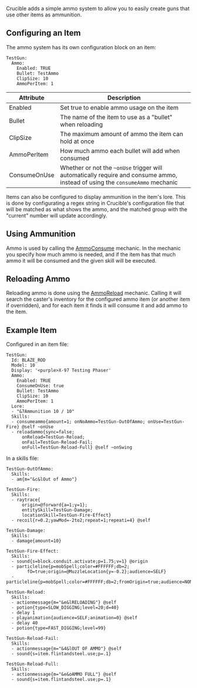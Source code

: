 Crucible adds a simple ammo system to allow you to easily create guns that use other items as ammunition. 

Configuring an Item
-------------------
The ammo system has its own configuration block on an item:
```
TestGun:
  Ammo:
    Enabled: TRUE
    Bullet: TestAmmo
    ClipSize: 10
    AmmoPerItem: 1
```

| Attribute | Description |
|-----------|-------------|
| Enabled   | Set true to enable ammo usage on the item |
| Bullet    | The name of the item to use as a "bullet" when reloading |
| ClipSize  | The maximum amount of ammo the item can hold at once |
| AmmoPerItem | How much ammo each bullet will add when consumed |
| ConsumeOnUse | Whether or not the `~onUse` trigger will automatically require and consume ammo, instead of using the `consumeAmmo` mechanic |

Items can also be configured to display ammunition in the item's lore. This is done by configurating a regex string in Crucible's configuration file that will be matched as what shows the ammo, and the matched group with the "current" number will update accordingly.

Using Ammunition
----------------
Ammo is used by calling the [AmmoConsume](Skills/Mechanics/AmmoConsume) mechanic. In the mechanic you specify how much ammo is needed, and if the item has that much ammo it will be consumed and the given skill will be executed.

Reloading Ammo
--------------
Reloading ammo is done using the [AmmoReload](Skills/Mechanics/AmmoReload) mechanic. Calling it will search the caster's inventory for the configured ammo item (or another item if overridden), and for each item it finds it will consume it and add ammo to the item.

Example Item
------------

Configured in an item file:
```
TestGun:
  Id: BLAZE_ROD
  Model: 10
  Display: '<purple>X-97 Testing Phaser'
  Ammo:
    Enabled: TRUE
    ConsumeOnUse: true
    Bullet: TestAmmo
    ClipSize: 10
    AmmoPerItem: 1
  Lore:
  - "&7Ammunition 10 / 10"
  Skills:
  - consumeammo{amount=1; onNoAmmo=TestGun-OutOfAmmo; onUse=TestGun-Fire} @self ~onUse
  - reloadammo{sync=false;
      onReload=TestGun-Reload;
      onFail=TestGun-Reload-Fail;
      onFull=TestGun-Reload-Full} @self ~onSwing
```

In a skills file:
```
TestGun-OutOfAmmo:
  Skills:
  - am{m="&c&lOut of Ammo"}

TestGun-Fire:
  Skills:
  - raytrace{
      origin=@forward{a=1;y=1};
      entitySkill=TestGun-Damage;
      locationSkill=TestGun-Fire-Effect}
  - recoil{r=0.2;yawMod=-2to2;repeat=1;repeati=4} @self

TestGun-Damage:
  Skills:
  - damage{amount=10}
  
TestGun-Fire-Effect:
  Skills:
  - sound{s=block.conduit.activate;p=1.75;v=1} @origin
  - particleline{p=mobSpell;color=#FFFFFF;db=2;
        fO=true;origin=@MuzzleLocation{y=-0.2};audience=SELF}
  - particleline{p=mobSpell;color=#FFFFFF;db=2;fromOrigin=true;audience=NONSELF}

TestGun-Reload:
  Skills:
  - actionmessage{m="&e&lRELOADING"} @self
  - potion{type=SLOW_DIGGING;level=20;d=40}
  - delay 1
  - playanimation{audience=SELF;animation=0} @self
  - delay 40
  - potion{type=FAST_DIGGING;level=99}

TestGun-Reload-Fail:
  Skills:
  - actionmessage{m="&4&lOUT OF AMMO"} @self
  - sound{s=item.flintandsteel.use;p=.1}

TestGun-Reload-Full:
  Skills:
  - actionmessage{m="&e&oAMMO FULL"} @self
  - sound{s=item.flintandsteel.use;p=.1}
```